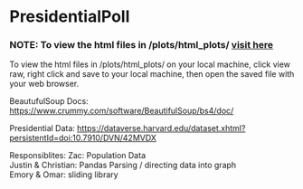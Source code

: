 # PresidentialPoll

### NOTE: To view the html files in /plots/html_plots/ [visit here](http://web.eecs.utk.edu/~jlangst6/COSC545/)
To view the html files in /plots/html_plots/ on your local machine, click view raw, right click and save to your local machine, then open the saved file with your web browser.    

BeautufulSoup Docs: https://www.crummy.com/software/BeautifulSoup/bs4/doc/

Presidential Data: https://dataverse.harvard.edu/dataset.xhtml?persistentId=doi:10.7910/DVN/42MVDX


Responsiblites: 
Zac: Population Data   
Justin & Christian: Pandas Parsing / directing data into graph   
Emory & Omar: sliding library   





